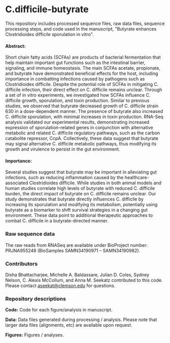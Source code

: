 # C.difficile-butyrate

This repository includes processed sequence files, raw data files, sequence processing steps, and code used in the manuscript, "Butyrate enhances Clostridioides difficile sporulation in vitro".

#### Abstract:

Short chain fatty acids (SCFAs) are products of bacterial fermentation that help maintain important gut functions such as the intestinal barrier, signaling, and immune homeostasis. The main SCFAs acetate, propionate, and butyrate have demonstrated beneficial effects for the host, including importance in combatting infections caused by pathogens such as Clostridioides difficile. Despite the potential role of SCFAs in mitigating C. difficile infection, their direct effect on C. difficile remains unclear. Through a set of in vitro experiments, we investigated how SCFAs influence C. difficile growth, sporulation, and toxin production. Similar to previous studies, we observed that butyrate decreased growth of C. difficile strain 630 in a dose-dependent manner. The presence of butyrate also increased C. difficile sporulation, with minimal increases in toxin production. RNA-Seq analysis validated our experimental results, demonstrating increased expression of sporulation-related genes in conjunction with alternative metabolic and related C. difficile regulatory pathways, such as the carbon catabolite repressor, CcpA. Collectively, these data suggest that butyrate may signal alternative C. difficile metabolic pathways, thus modifying its growth and virulence to persist in the gut environment.

#### Importance:

Several studies suggest that butyrate may be important in alleviating gut infections, such as reducing inflammation caused by the healthcare-associated Clostridioides difficile. While studies in both animal models and human studies correlate high levels of butyrate with reduced C. difficile burden, the direct impact of butyrate on C. difficile remains unclear. Our study demonstrates that butyrate directly influences C. difficile by increasing its sporulation and modifying its metabolism, potentially using butyrate as a biomarker to shift survival strategies in a changing gut environment. These data point to additional therapeutic approaches to combat C. difficile in a butyrate-directed manner.

### Raw sequence data

The raw reads from RNASeq are available under BioProject number: PRJNA955248 (BioSamples SAMN34190971 – SAMN34190982). 


### Contributors

Disha Bhattacharjee, Michelle A. Baldassare, Julian D. Coles, Sydney Nelson, C. Alexis McCollum, and Anna M. Seekatz contributed to this code. Please contact aseekat@clemson.edu for questions.

### Repository descriptions

**Code:** Code for each figure/analysis in manuscript.

**Data:** Data files generated during processing / analysis. Please note that larger data files (alignments, etc) are available upon request.

**Figures:** Figures / analyses. 

